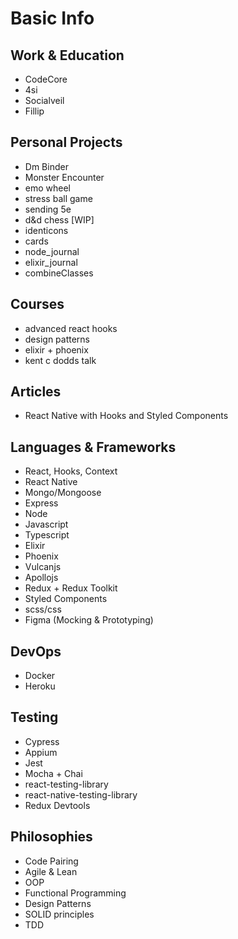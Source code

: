 # Basic Info
## Work & Education
- CodeCore
- 4si
- Socialveil
- Fillip

## Personal Projects
- Dm Binder
- Monster Encounter
- emo wheel
- stress ball game
- sending 5e
- d&d chess [WIP]
- identicons
- cards
- node_journal
- elixir_journal
- combineClasses

## Courses
- advanced react hooks
- design patterns
- elixir + phoenix
- kent c dodds talk

## Articles
- React Native with Hooks and Styled Components

## Languages & Frameworks
- React, Hooks, Context
- React Native
- Mongo/Mongoose
- Express
- Node
- Javascript
- Typescript
- Elixir
- Phoenix
- Vulcanjs
- Apollojs
- Redux + Redux Toolkit
- Styled Components
- scss/css
- Figma (Mocking & Prototyping)

## DevOps
- Docker
- Heroku

## Testing
- Cypress
- Appium
- Jest
- Mocha + Chai
- react-testing-library
- react-native-testing-library
- Redux Devtools

## Philosophies
- Code Pairing
- Agile & Lean
- OOP
- Functional Programming
- Design Patterns
- SOLID principles
- TDD